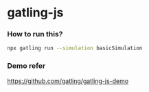 # gatling-js
### How to run this?
```bash
npx gatling run --simulation basicSimulation 
```

### Demo refer
https://github.com/gatling/gatling-js-demo
